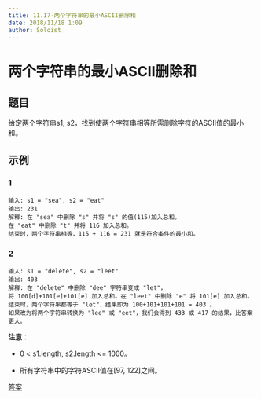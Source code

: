 ```yaml
---
title: 11.17-两个字符串的最小ASCII删除和
date: 2018/11/18 1:09
author: Soloist
---
```

    
# 两个字符串的最小ASCII删除和

## 题目

给定两个字符串s1, s2，找到使两个字符串相等所需删除字符的ASCII值的最小和。

## 示例

### 1

    输入: s1 = "sea", s2 = "eat"
    输出: 231
    解释: 在 "sea" 中删除 "s" 并将 "s" 的值(115)加入总和。
    在 "eat" 中删除 "t" 并将 116 加入总和。
    结束时，两个字符串相等，115 + 116 = 231 就是符合条件的最小和。

### 2

    输入: s1 = "delete", s2 = "leet"
    输出: 403
    解释: 在 "delete" 中删除 "dee" 字符串变成 "let"，
    将 100[d]+101[e]+101[e] 加入总和。在 "leet" 中删除 "e" 将 101[e] 加入总和。
    结束时，两个字符串都等于 "let"，结果即为 100+101+101+101 = 403 。
    如果改为将两个字符串转换为 "lee" 或 "eet"，我们会得到 433 或 417 的结果，比答案更大。
    
**注意**：

* 0 < s1.length, s2.length <= 1000。

* 所有字符串中的字符ASCII值在[97, 122]之间。

[答案](https://github.com/aSoloist/java-algorithm/blob/master/code/2018/11/17/Solution.java)